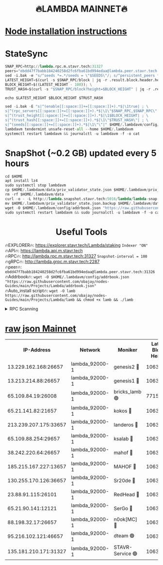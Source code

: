 <h1 align="center"> 🔥LAMBDA MAINNET🔥</h1>


[Node installation instructions](https://github.com/obajay/nodes-Guides/tree/main/Projects/Lambda)
=


# StateSync
```python
SNAP_RPC=http://lambda.rpc.m.stavr.tech:31327
peers="ebdd47f7babb184240258d2fc6fba61bd994edaa@lambda.peer.stavr.tech:31326" 
sed -i.bak -e "s/^seeds *=.*/seeds = \"$SEEDS\"/; s/^persistent_peers *=.*/persistent_peers = \"$PEERS\"/" $HOME/.lambdavm/config/config.toml
LATEST_HEIGHT=$(curl -s $SNAP_RPC/block | jq -r .result.block.header.height); \
BLOCK_HEIGHT=$((LATEST_HEIGHT - 100)); \
TRUST_HASH=$(curl -s "$SNAP_RPC/block?height=$BLOCK_HEIGHT" | jq -r .result.block_id.hash)

echo $LATEST_HEIGHT $BLOCK_HEIGHT $TRUST_HASH

sed -i.bak -E "s|^(enable[[:space:]]+=[[:space:]]+).*$|\1true| ; \
s|^(rpc_servers[[:space:]]+=[[:space:]]+).*$|\1\"$SNAP_RPC,$SNAP_RPC\"| ; \
s|^(trust_height[[:space:]]+=[[:space:]]+).*$|\1$BLOCK_HEIGHT| ; \
s|^(trust_hash[[:space:]]+=[[:space:]]+).*$|\1\"$TRUST_HASH\"| ; \
s|^(seeds[[:space:]]+=[[:space:]]+).*$|\1\"\"|" $HOME/.lambdavm/config/config.toml
lambdavm tendermint unsafe-reset-all --home $HOME/.lambdavm
systemctl restart lambdavm && journalctl -u lambdavm -f -o cat

```
# SnapShot (~0.2 GB) updated every 5 hours
```python
cd $HOME
apt install lz4
sudo systemctl stop lambdavm
cp $HOME/.lambdavm/data/priv_validator_state.json $HOME/.lambdavm/priv_validator_state.json.backup
rm -rf $HOME/.lambdavm/data
curl -o - -L http://lambda.snapshot.stavr.tech:5016/lambda/lambda-snap.tar.lz4 | lz4 -c -d - | tar -x -C $HOME/.lambdavm --strip-components 2
mv $HOME/.lambdavm/priv_validator_state.json.backup $HOME/.lambdavm/data/priv_validator_state.json
wget -O $HOME/.lambdavm/config/addrbook.json "https://raw.githubusercontent.com/obajay/nodes-Guides/main/Projects/Lambda/addrbook.json"
sudo systemctl restart lambdavm && sudo journalctl -u lambdavm -f -o cat
```
 <h1 align="center"> Useful Tools</h1>

🔥EXPLORER🔥:      https://explorer.stavr.tech/Lambda/staking	        `Indexer "ON"` \
🔥API🔥: 			 		 https://lambda.api.m.stavr.tech \
🔥RPC🔥:           http://lambda.rpc.m.stavr.tech:31327	              `Snapshot-interval = 100` \
🔥gRPC🔥:          http://lambda.grpc.m.stavr.tech:2287 \
🔥peer🔥:					 `ebdd47f7babb184240258d2fc6fba61bd994edaa@lambda.peer.stavr.tech:31326` \
🔥Addrbook🔥:    ```wget -O $HOME/.lambdavm/config/addrbook.json "https://raw.githubusercontent.com/obajay/nodes-Guides/main/Projects/Lambda/addrbook.json"``` \
🔥Auto_install script🔥: ```wget -O lamb https://raw.githubusercontent.com/obajay/nodes-Guides/main/Projects/Lambda/lamb && chmod +x lamb && ./lamb```


<details>
<summary>RPC Scanning</summary>

<h2 align="center"> We scan nodes in real time every 4 hours. And we provide the final result of RPC endpoints.
We cannot influence the operation of these nodes in any way. </h2>


```python
If Voting Power is higher than 0 --> then the Node is a validator of the network and may be subject to attack and be a potential threat to the chain.
```
```python
We marked such validators with a red symbol
```

</details>

[raw json Mainnet](https://rpc-check.lambm.stavr.tech/lambm/rpc-lambm-result.json)
=


<table><tr><th>IP-Address</th><th>Network</th><th>Moniker</th><th>Latest Block Height</th><th>Earliest Block Height</th><th>Catching Up</th><th>Tx Index</th><th>Voting Power</th><th>Scan Time</th></tr><tr><td>13.229.162.168:26657</td><td>lambda_92000-1</td><td>genesis2 🔴</td><td>10632007</td><td>1</td><td>False</td><td>on</td><td>16647031</td><td>2023-12-19T11:18:27.789100222UTC</td></tr><tr><td>13.213.214.88:26657</td><td>lambda_92000-1</td><td>genesis1 🔴</td><td>10632008</td><td>1</td><td>False</td><td>on</td><td>107835</td><td>2023-12-19T11:18:32.078159402UTC</td></tr><tr><td>65.109.84.19:26008</td><td>lambda_92000-1</td><td>bricks_lamb 🟢</td><td>7715743</td><td>7581001</td><td>False</td><td>on</td><td>0</td><td>2023-12-19T11:18:43.481639238UTC</td></tr><tr><td>65.21.141.82:21657</td><td>lambda_92000-1</td><td>kokos 🔴</td><td>10632009</td><td>7716001</td><td>False</td><td>off</td><td>546765</td><td>2023-12-19T11:18:34.486749671UTC</td></tr><tr><td>213.239.207.175:33657</td><td>lambda_92000-1</td><td>landeros 🔴</td><td>10632005</td><td>8136001</td><td>False</td><td>off</td><td>936756</td><td>2023-12-19T11:18:22.059739168UTC</td></tr><tr><td>65.109.88.254:29657</td><td>lambda_92000-1</td><td>ksalab 🔴</td><td>10632010</td><td>8715001</td><td>False</td><td>on</td><td>503282</td><td>2023-12-19T11:18:37.644603713UTC</td></tr><tr><td>38.242.220.64:26657</td><td>lambda_92000-1</td><td>mahof 🔴</td><td>10632004</td><td>10131001</td><td>False</td><td>off</td><td>770350</td><td>2023-12-19T11:18:17.400743154UTC</td></tr><tr><td>185.215.167.227:13657</td><td>lambda_92000-1</td><td>MAHOF 🔴</td><td>10632008</td><td>10134001</td><td>False</td><td>on</td><td>2051510</td><td>2023-12-19T11:18:31.142583505UTC</td></tr><tr><td>130.255.170.126:36657</td><td>lambda_92000-1</td><td>Sr20de 🔴</td><td>10632005</td><td>10353001</td><td>False</td><td>off</td><td>671446</td><td>2023-12-19T11:18:22.532750265UTC</td></tr><tr><td>23.88.91.115:26101</td><td>lambda_92000-1</td><td>RedHead 🔴</td><td>10632005</td><td>10532005</td><td>False</td><td>off</td><td>553202</td><td>2023-12-19T11:18:22.741322927UTC</td></tr><tr><td>65.21.90.141:12121</td><td>lambda_92000-1</td><td>SerGo 🔴</td><td>10632010</td><td>10532010</td><td>False</td><td>off</td><td>10551669</td><td>2023-12-19T11:18:38.069049460UTC</td></tr><tr><td>88.198.32.17:26657</td><td>lambda_92000-1</td><td>n0ok[MC] 🔴</td><td>10632011</td><td>10532011</td><td>False</td><td>off</td><td>1578630</td><td>2023-12-19T11:18:43.137173590UTC</td></tr><tr><td>95.216.102.121:46657</td><td>lambda_92000-1</td><td>dteam 🟢</td><td>10632010</td><td>10617501</td><td>False</td><td>off</td><td>0</td><td>2023-12-19T11:18:37.313433581UTC</td></tr><tr><td>135.181.210.171:31327</td><td>lambda_92000-1</td><td>STAVR-Service 🟢</td><td>10632010</td><td>10629501</td><td>False</td><td>on</td><td>0</td><td>2023-12-19T11:18:36.883163760UTC</td></tr></table>
